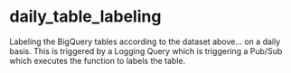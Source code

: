 # daily_table_labeling
Labeling the BigQuery tables according to the dataset above... on a daily basis. This is triggered by a Logging Query which is triggering a Pub/Sub which executes the function to labels the table. 


